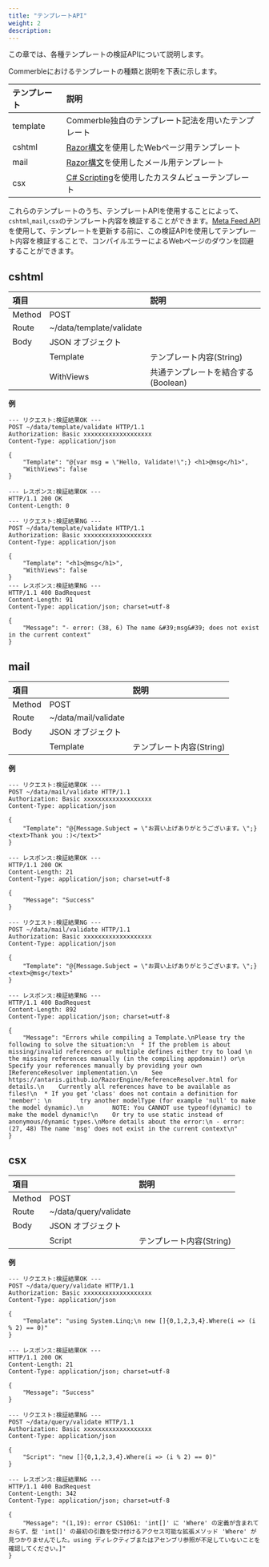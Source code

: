 ```yaml
---
title: "テンプレートAPI"
weight: 2
description: 
---
```


この章では、各種テンプレートの検証APIについて説明します。

Commerbleにおけるテンプレートの種類と説明を下表に示します。

| テンプレート |                        説明                         |
| :----------- | :-------------------------------------------------- |
| template     | Commerble独自のテンプレート記法を用いたテンプレート |
| cshtml       | [Razor構文]を使用したWebページ用テンプレート        |
| mail         | [Razor構文]を使用したメール用テンプレート           |
| csx          | [C# Scripting]を使用したカスタムビューテンプレート  |

これらのテンプレートのうち、テンプレートAPIを使用することによって、`cshtml`,`mail`,`csx`のテンプレート内容を検証することができます。[Meta Feed API]を使用して、テンプレートを更新する前に、この検証APIを使用してテンプレート内容を検証することで、コンパイルエラーによるWebページのダウンを回避することができます。

## cshtml

|  項目  |                          |                説明                 |
| :----- | :----------------------- | :---------------------------------- |
| Method | POST                     |                                     |
| Route  | ~/data/template/validate |                                     |
| Body   | JSON オブジェクト        |                                     |
|        | Template                 | テンプレート内容(String)            |
|        | WithViews                | 共通テンプレートを結合する(Boolean) |

**例**  
```
--- リクエスト:検証結果OK ---
POST ~/data/template/validate HTTP/1.1
Authorization: Basic xxxxxxxxxxxxxxxxxxx
Content-Type: application/json

{
    "Template": "@{var msg = \"Hello, Validate!\";} <h1>@msg</h1>",
    "WithViews": false
}

--- レスポンス:検証結果OK ---
HTTP/1.1 200 OK
Content-Length: 0
```
```
--- リクエスト:検証結果NG ---
POST ~/data/template/validate HTTP/1.1
Authorization: Basic xxxxxxxxxxxxxxxxxxx
Content-Type: application/json

{
    "Template": "<h1>@msg</h1>",
    "WithViews": false
}
--- レスポンス:検証結果NG ---
HTTP/1.1 400 BadRequest
Content-Length: 91
Content-Type: application/json; charset=utf-8

{
    "Message": "- error: (38, 6) The name &#39;msg&#39; does not exist in the current context"
}
```

## mail

|  項目  |                      |           説明           |
| :----- | :------------------- | :----------------------- |
| Method | POST                 |                          |
| Route  | ~/data/mail/validate |                          |
| Body   | JSON オブジェクト    |                          |
|        | Template             | テンプレート内容(String) |

**例**  
```
--- リクエスト:検証結果OK ---
POST ~/data/mail/validate HTTP/1.1
Authorization: Basic xxxxxxxxxxxxxxxxxxx
Content-Type: application/json

{
    "Template": "@{Message.Subject = \"お買い上げありがとうございます。\";} <text>Thank you :)</text>"
}

--- レスポンス:検証結果OK ---
HTTP/1.1 200 OK
Content-Length: 21
Content-Type: application/json; charset=utf-8

{
    "Message": "Success"
}
```
```
--- リクエスト:検証結果NG ---
POST ~/data/mail/validate HTTP/1.1
Authorization: Basic xxxxxxxxxxxxxxxxxxx
Content-Type: application/json

{
    "Template": "@{Message.Subject = \"お買い上げありがとうございます。\";} <text>@msg</text>"
}

--- レスポンス:検証結果NG ---
HTTP/1.1 400 BadRequest
Content-Length: 892
Content-Type: application/json; charset=utf-8

{
    "Message": "Errors while compiling a Template.\nPlease try the following to solve the situation:\n  * If the problem is about missing/invalid references or multiple defines either try to load \n    the missing references manually (in the compiling appdomain!) or\n    Specify your references manually by providing your own IReferenceResolver implementation.\n    See https://antaris.github.io/RazorEngine/ReferenceResolver.html for details.\n    Currently all references have to be available as files!\n  * If you get 'class' does not contain a definition for 'member': \n        try another modelType (for example 'null' to make the model dynamic).\n        NOTE: You CANNOT use typeof(dynamic) to make the model dynamic!\n    Or try to use static instead of anonymous/dynamic types.\nMore details about the error:\n - error: (27, 48) The name 'msg' does not exist in the current context\n"
}
```
## csx

|  項目  |                       |           説明           |
| :----- | :-------------------- | :----------------------- |
| Method | POST                  |                          |
| Route  | ~/data/query/validate |                          |
| Body   | JSON オブジェクト     |                          |
|        | Script                | テンプレート内容(String) |

**例**  
```
--- リクエスト:検証結果OK ---
POST ~/data/query/validate HTTP/1.1
Authorization: Basic xxxxxxxxxxxxxxxxxxx
Content-Type: application/json

{
    "Template": "using System.Linq;\n new []{0,1,2,3,4}.Where(i => (i % 2) == 0)"
}

--- レスポンス:検証結果OK ---
HTTP/1.1 200 OK
Content-Length: 21
Content-Type: application/json; charset=utf-8

{
    "Message": "Success"
}
```
```
--- リクエスト:検証結果NG ---
POST ~/data/query/validate HTTP/1.1
Authorization: Basic xxxxxxxxxxxxxxxxxxx
Content-Type: application/json

{
    "Script": "new []{0,1,2,3,4}.Where(i => (i % 2) == 0)"
}

--- レスポンス:検証結果NG ---
HTTP/1.1 400 BadRequest
Content-Length: 342
Content-Type: application/json; charset=utf-8

{
    "Message": "(1,19): error CS1061: 'int[]' に 'Where' の定義が含まれておらず、型 'int[]' の最初の引数を受け付けるアクセス可能な拡張メソッド 'Where' が見つかりませんでした。using ディレクティブまたはアセンブリ参照が不足していないことを確認してください。]"
}
```

[Razor構文]: https://docs.microsoft.com/aspnet/mvc/mvc3#the-razor-view-engine "Razor"
[C# Scripting]: https://docs.microsoft.com/archive/msdn-magazine/2016/january/essential-net-csharp-scripting "C# Scripting"
[Meta Feed API]: ./data/#meta-feed "Meta Feed"